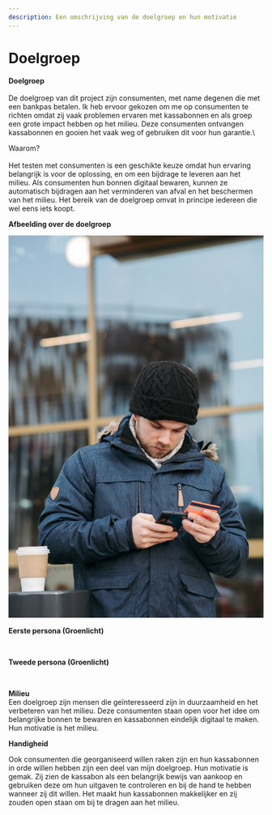 ```yaml
---
description: Een omschrijving van de doelgroep en hun motivatie
---
```


# Doelgroep

**Doelgroep**\
\
De doelgroep van dit project zijn consumenten, met name degenen die met een bankpas betalen. Ik heb ervoor gekozen om me op consumenten te richten omdat zij vaak problemen ervaren met kassabonnen en als groep een grote impact hebben op het milieu. Deze consumenten ontvangen kassabonnen en gooien het vaak weg of gebruiken dit voor hun garantie.\


Waarom?\
\
Het testen met consumenten is een geschikte keuze omdat hun ervaring belangrijk is voor de oplossing, en om een bijdrage te leveren aan het milieu. Als consumenten hun bonnen digitaal bewaren, kunnen ze automatisch bijdragen aan het verminderen van afval en het beschermen van het milieu. Het bereik van de doelgroep omvat in principe iedereen die wel eens iets koopt.&#x20;

**Afbeelding over de doelgroep**

![](../.gitbook/assets/pexels-anete-lusina-6353665.jpg)

**Eerste persona (Groenlicht)**

<figure><img src="../.gitbook/assets/Scherm­afbeelding 2023-04-21 om 17.42.31.png" alt=""><figcaption></figcaption></figure>

**Tweede persona (Groenlicht)**

<figure><img src="../.gitbook/assets/Scherm­afbeelding 2023-04-21 om 17.42.39 (1).png" alt=""><figcaption></figcaption></figure>

**Milieu**\
Een doelgroep zijn mensen die geïnteresseerd zijn in duurzaamheid en het verbeteren van het milieu. Deze consumenten staan open voor het idee om belangrijke bonnen te bewaren en kassabonnen eindelijk digitaal te maken. Hun motivatie is het milieu.&#x20;

**Handigheid**

Ook consumenten die georganiseerd willen raken zijn en hun kassabonnen in orde willen hebben zijn een deel van mijn doelgroep. Hun motivatie is gemak. Zij zien de kassabon als een belangrijk bewijs van aankoop en gebruiken deze om hun uitgaven te controleren en bij de hand te hebben wanneer zij dit willen. Het maakt hun kassabonnen makkelijker en zij zouden open staan om bij te dragen aan het milieu.&#x20;

